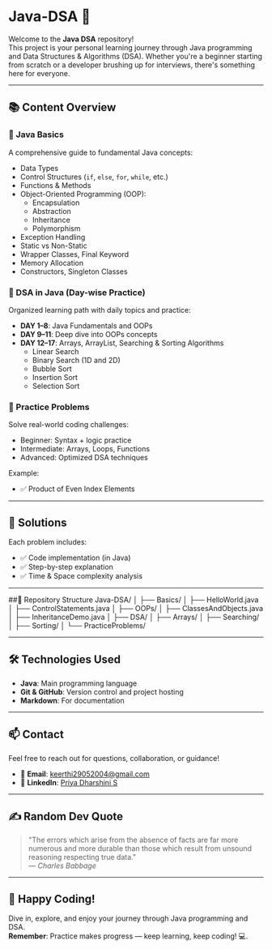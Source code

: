 # Java-DSA 🚀

Welcome to the **Java DSA** repository!  
This project is your personal learning journey through Java programming and Data Structures & Algorithms (DSA). Whether you're a beginner starting from scratch or a developer brushing up for interviews, there's something here for everyone. 

---

## 📚 Content Overview

### 🔹 Java Basics
A comprehensive guide to fundamental Java concepts:
- Data Types
- Control Structures (`if`, `else`, `for`, `while`, etc.)
- Functions & Methods
- Object-Oriented Programming (OOP):
  - Encapsulation
  - Abstraction
  - Inheritance
  - Polymorphism
- Exception Handling
- Static vs Non-Static
- Wrapper Classes, Final Keyword
- Memory Allocation
- Constructors, Singleton Classes

### 🔹 DSA in Java (Day-wise Practice)
Organized learning path with daily topics and practice:
- **DAY 1–8**: Java Fundamentals and OOPs
- **DAY 9–11**: Deep dive into OOPs concepts
- **DAY 12–17**: Arrays, ArrayList, Searching & Sorting Algorithms
  - Linear Search
  - Binary Search (1D and 2D)
  - Bubble Sort
  - Insertion Sort
  - Selection Sort

### 🔹 Practice Problems
Solve real-world coding challenges:
- Beginner: Syntax + logic practice
- Intermediate: Arrays, Loops, Functions
- Advanced: Optimized DSA techniques

Example:
- ✅ Product of Even Index Elements

---

## 🧠 Solutions
Each problem includes:
- ✅ Code implementation (in Java)
- ✅ Step-by-step explanation
- ✅ Time & Space complexity analysis

---

##📂 Repository Structure
Java-DSA/
│
├── Basics/
│   ├── HelloWorld.java
│   ├── ControlStatements.java
│
├── OOPs/
│   ├── ClassesAndObjects.java
│   ├── InheritanceDemo.java
│
├── DSA/
│   ├── Arrays/
│   ├── Searching/
│   ├── Sorting/
│
└── PracticeProblems/


---

## 🛠️ Technologies Used

- **Java**: Main programming language
- **Git & GitHub**: Version control and project hosting
- **Markdown**: For documentation

---

## 📫 Contact

Feel free to reach out for questions, collaboration, or guidance!

- 📧 **Email**: keerthi29052004@gmail.com  
- 💼 **LinkedIn**: [Priya Dharshini S](https://www.linkedin.com/in/priya-dharshini-s29/)

---

## ✍️ Random Dev Quote

> "The errors which arise from the absence of facts are far more numerous and more durable than those which result from unsound reasoning respecting true data."  
> — *Charles Babbage*

---

## 🎉 Happy Coding!

Dive in, explore, and enjoy your journey through Java programming and DSA.  
**Remember**: Practice makes progress — keep learning, keep coding! 💻.

